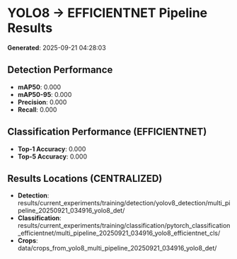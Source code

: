 # YOLO8 → EFFICIENTNET Pipeline Results

**Generated**: 2025-09-21 04:28:03

## Detection Performance
- **mAP50**: 0.000
- **mAP50-95**: 0.000
- **Precision**: 0.000
- **Recall**: 0.000

## Classification Performance (EFFICIENTNET)
- **Top-1 Accuracy**: 0.000
- **Top-5 Accuracy**: 0.000

## Results Locations (CENTRALIZED)
- **Detection**: results/current_experiments/training/detection/yolov8_detection/multi_pipeline_20250921_034916_yolo8_det/
- **Classification**: results/current_experiments/training/classification/pytorch_classification_efficientnet/multi_pipeline_20250921_034916_yolo8_efficientnet_cls/
- **Crops**: data/crops_from_yolo8_multi_pipeline_20250921_034916_yolo8_det/
